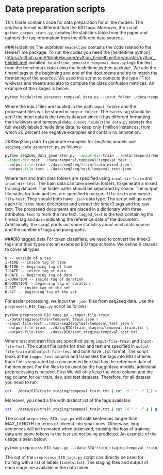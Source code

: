 # Data preparation scripts

This folder contains code for data preparation for all the models. The seq2seq format is different than the BIO tags. Moreover,
the script `gather_corpus_stats.py`, creates the statistics table from the paper and gathers the tag information from the different data sources.

###Heideltime
The subfolder `heideltime` contains the code related to the HeidelTime package. To run the codes you need the [heideltime python] (https://github.com/PhilipEHausner/python_heideltime/tree/master/python_heideltime)
installed. `heideltime_generate_tempeval_data.py` tags the text from the benchmark data using the heideltime python package.
We add the timeml tags to the beginning and end of the documents and try to match the formatting of the sources.
We used this script to compute the type F1 for wikiwars and tweets and also to compute the class confusion matrices.
An example of the usages is below:
``` python
python heideltime_generate_tempeval_data.py --input_folder ./data/temporal/tempeval/tempeval_test --output_folder ./results/baselines/heideltime/tempeval --tweets False 
```
Where the input files are located in the path `input_folder` and the processed files will be stored in `output_folder`.
The `tweets` tag should be set if the input data is the tweets dataset since it has different formatting than wikiwars and tempeval data.
`subset_heideltime_data.py` subsets the full weakly labeled heideltime data, to keep only 1 million instances, from which
20 percent are negative examples and contain no annotation.

###Seq2seq data
To generate examples for seq2seq models use `seq2seq_data_generator.py` as follows:

``` python
python seq2seq_data_generator.py --input-dir-train ../data/temporal/tempeval/tempeval_train/TimeBank,../data/temporal/tempeval/tempeval_train/AQUAINT,../data/temporal/wikiwars/trainingset/tml,../data/temporal/tweets/trainingset/tml \
--input-dir-test ../data/temporal/tempeval/tempeval_test \
--output-file-train ./data/seq2seq/train/train_mixed.json \
--output-file-test ../data/seq2seq/test/tempeval_test.json 
```
Where test and train data folders are specified using `input-dir-train` and `input-dir-test`.
The train data can take several folders, to generate a mixed training dataset. The folder paths should be separated by space.
The output file paths for train and test are specified in `output-file-train` and `output-file-test`.
They should both have `.json` data type.
The script will go over each file in the input directories and extract the timex3 tags and the raw text.
The processed documents are placed in a dictionary with three attributes. `text` to mark the raw text.
`tagged_text` is the text containing the timex3 tag and `date` indicating the reference date of the document.
Additionally, the script prints out some statistics about each data source and the number of tags and paragraphs.

###BIO tagged data
For token classifiers, we need to convert the timex3 tags and their types into an extended BIO tags schema. We define
9 classes to cover all types:
```
O -- outside of a tag 
I-TIME -- inside tag of time 
B-TIME -- beginning tag of time
I-DATE -- inside tag of date 
B-DATE -- beginning tag of date
I-DURATION -- inside tag of duration 
B-DURATION -- beginning tag of duration
I-SET -- inside tag of the set 
B-SET -- beginning tag of the set
```
For easier processing, we input the `.json` files from seq2seq data. Use the `preprocess_BIO_tags.py` script as follows:

```
python preprocess_BIO_tags.py --input-file-train ../data/seq2seq/train/tempeval_train.json \
--input-file-test ../data/seq2seq/test/tempeval_test.json \
--output-file-train ../data/BIO/train_staging/tempeval_train.txt \
--output-file-test ../data/BIO/test_staging/tempeval_test.txt 
```
Where test and train files are specified using `input-file-train` and `input-file-test`.
The output file paths for train and test are specified in `output-file-train` and `output-file-test` and both have `.txt` format.
The script looks at the `tagged_text` column and translates the tags into BIO scheme.
Each file is separated by a commented line that has the reference date of the document.
For the files to be used by the hugginface models, additional preprocessing is needed.
First We will only keep the word column and the tag column for our train, dev, and test datasets.
Therefore, for all dataset you need to run:
``` bash
cat ../data/BIO/train_staging/tempeval_train.txt | cut -d " " -f 1,2 > ../data/BIO/train_staging/tempeval_train_temp.txt
```
Moreover, you need a file with distinct list of the tags available:
```bash 
cat ../data/BIO/train_staging/tempeval_train.txt | cut -d " " -f 2 | grep -v "^$"| sort | uniq > ../data/BIO/train_staging/labels.txt

```
The script `preprocess_BIO_tags.py`  will split sentences longer than MAX_LENGTH (in terms of tokens) into small ones. Otherwise, long sentences will be truncated when tokenized, causing the loss of training data and some tokens in the test set not being predicted.
An example of the usage is seen below:

``` python
python preprocess_BIO_tags.py ../data/BIO/train_staging/tempeval_train_temp.txt "bert-base-uncased" 512 > ../data/BIO/normal/tempeval_train.txt
```
The out of the `preprocess_BIO_tags.py` script can directly be used for training with a list of labels (`labels.txt`).
The staging files and output of each stage are available in the data folder. 
